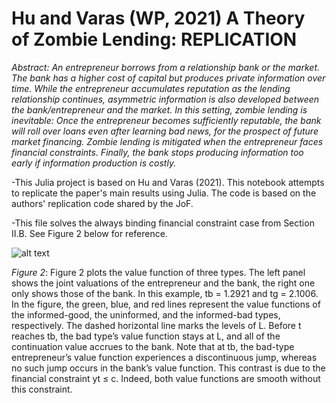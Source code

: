 # Hu and Varas (WP, 2021) A Theory of Zombie Lending: REPLICATION


*Abstract: An entrepreneur borrows from a relationship bank or the market. The bank has a higher cost of capital but produces private information over time. While the entrepreneur accumulates reputation as the lending relationship continues, asymmetric information is also developed between the bank/entrepreneur and the market. In this setting, zombie lending is inevitable: Once the entrepreneur becomes sufficiently reputable, the bank will roll over loans even after learning bad news, for the prospect of future market financing. Zombie lending is mitigated when the entrepreneur faces financial constraints. Finally, the bank stops producing information too early if information production is costly.*


-This Julia project is based on Hu and Varas (2021). This notebook attempts to replicate the paper's main results using Julia. The code is based on the authors' replication code shared by the JoF.

-This file solves the always binding financial constraint case from Section II.B. See Figure 2 below for reference.

![alt text](https://i.ibb.co/6nDw6yx/Screenshot-2022-01-23-at-23-59-40.png)

*Figure 2*: Figure 2 plots the value function of three types. The left panel shows the joint valuations of the entrepreneur and the bank, the right one only shows those of the bank. In this example, tb = 1.2921 and tg = 2.1006. In the figure, the green, blue, and red lines represent the value functions of the informed-good, the uninformed, and the informed-bad types, respectively. The dashed horizontal line marks the levels of L. Before t reaches tb, the bad type’s value function stays at L, and all of the continuation value accrues to the bank. Note that at tb, the bad-type entrepreneur’s value function experiences a discontinuous jump, whereas no such jump occurs in the bank’s value function. This contrast is due to the financial constraint yt ≤ c. Indeed, both value functions are smooth without this constraint.

